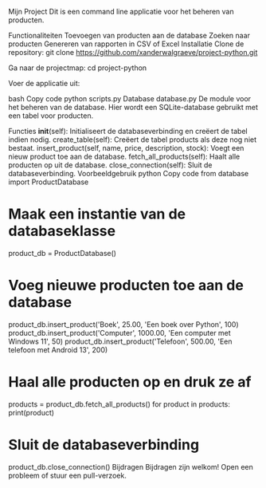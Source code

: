 
Mijn Project
Dit is een command line applicatie voor het beheren van producten.

Functionaliteiten
Toevoegen van producten aan de database
Zoeken naar producten
Genereren van rapporten in CSV of Excel
Installatie
Clone de repository: git clone https://github.com/xanderwalgraeve/project-python.git

Ga naar de projectmap: cd project-python

Voer de applicatie uit:

bash
Copy code
python scripts.py
Database
database.py
De module voor het beheren van de database. Hier wordt een SQLite-database gebruikt met een tabel voor producten.

Functies
__init__(self): Initialiseert de databaseverbinding en creëert de tabel indien nodig.
create_table(self): Creëert de tabel products als deze nog niet bestaat.
insert_product(self, name, price, description, stock): Voegt een nieuw product toe aan de database.
fetch_all_products(self): Haalt alle producten op uit de database.
close_connection(self): Sluit de databaseverbinding.
Voorbeeldgebruik
python
Copy code
from database import ProductDatabase

# Maak een instantie van de databaseklasse
product_db = ProductDatabase()

# Voeg nieuwe producten toe aan de database
product_db.insert_product('Boek', 25.00, 'Een boek over Python', 100)
product_db.insert_product('Computer', 1000.00, 'Een computer met Windows 11', 50)
product_db.insert_product('Telefoon', 500.00, 'Een telefoon met Android 13', 200)

# Haal alle producten op en druk ze af
products = product_db.fetch_all_products()
for product in products:
    print(product)

# Sluit de databaseverbinding
product_db.close_connection()
Bijdragen
Bijdragen zijn welkom! Open een probleem of stuur een pull-verzoek.

